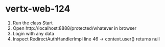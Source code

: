 # vertx-web-124

1. Run the class Start
2. Open http://localhost:8888/protected/whatever in browser
3. Login with any data
4. Inspect RedirectAuthHandlerImpl line 46 -> context.user() returns null
